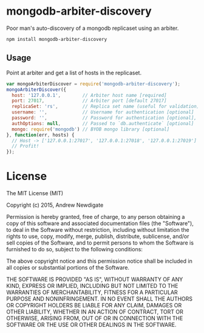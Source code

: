 # mongodb-arbiter-discovery

Poor man's auto-discovery of a mongodb replicaset using an arbiter.

```shell
npm install mongodb-arbiter-discovery
```

## Usage

Point at arbiter and get a list of hosts in the replicaset.

```javascript
var mongoArbiterDiscover = require('mongodb-arbiter-discovery');
mongoArbiterDiscover({
  host: '127.0.0.1',        // Arbiter host name [required]
  port: 27017,              // Arbiter port [default 27017]
  replicaSet: 'rs',         // Replica set name (useful for validation) [optional]
  username: '',             // Username for authentication [optional]
  password: '',             // Password for authentication [optional],
  authOptions: null,        // Passed to `db.authenticate` [optional]
  mongo: require('mongodb') // BYOB mongo library [optional]
}, function(err, hosts) {
  // Host -> ['127.0.0.1:27017', '127.0.0.1:27018', '127.0.0.1:27019']
  // Profit!
});
```

# License
The MIT License (MIT)

Copyright (c) 2015, Andrew Newdigate

Permission is hereby granted, free of charge, to any person obtaining a copy
of this software and associated documentation files (the "Software"), to deal
in the Software without restriction, including without limitation the rights
to use, copy, modify, merge, publish, distribute, sublicense, and/or sell
copies of the Software, and to permit persons to whom the Software is
furnished to do so, subject to the following conditions:

The above copyright notice and this permission notice shall be included in
all copies or substantial portions of the Software.

THE SOFTWARE IS PROVIDED "AS IS", WITHOUT WARRANTY OF ANY KIND, EXPRESS OR
IMPLIED, INCLUDING BUT NOT LIMITED TO THE WARRANTIES OF MERCHANTABILITY,
FITNESS FOR A PARTICULAR PURPOSE AND NONINFRINGEMENT. IN NO EVENT SHALL THE
AUTHORS OR COPYRIGHT HOLDERS BE LIABLE FOR ANY CLAIM, DAMAGES OR OTHER
LIABILITY, WHETHER IN AN ACTION OF CONTRACT, TORT OR OTHERWISE, ARISING FROM,
OUT OF OR IN CONNECTION WITH THE SOFTWARE OR THE USE OR OTHER DEALINGS IN
THE SOFTWARE.

